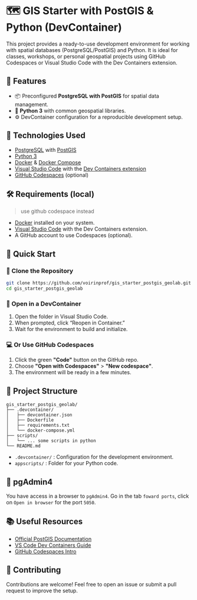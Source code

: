 # 🗺️ GIS Starter with PostGIS & Python (DevContainer)

This project provides a ready-to-use development environment for working with spatial databases (PostgreSQL/PostGIS) and Python. It is ideal for classes, workshops, or personal geospatial projects using GitHub Codespaces or Visual Studio Code with the Dev Containers extension.

## 🚀 Features

- 📦 Preconfigured **PostgreSQL with PostGIS** for spatial data management.
- 🐍 **Python 3** with common geospatial libraries.
- ⚙️ DevContainer configuration for a reproducible development setup.

## 🧰 Technologies Used

- [PostgreSQL](https://www.postgresql.org/) with [PostGIS](https://postgis.net/)
- [Python 3](https://www.python.org/)
- [Docker](https://www.docker.com/) & [Docker Compose](https://docs.docker.com/compose/)
- [Visual Studio Code](https://code.visualstudio.com/) with the [Dev Containers extension](https://marketplace.visualstudio.com/items?itemName=ms-vscode-remote.remote-containers)
- [GitHub Codespaces](https://github.com/features/codespaces) (optional)

## 🛠️ Requirements (local)

> use github codespace instead

- [Docker](https://www.docker.com/) installed on your system.
- [Visual Studio Code](https://code.visualstudio.com/) with the Dev Containers extension.
- A GitHub account to use Codespaces (optional).

## 🚀 Quick Start

### 🔁 Clone the Repository

```bash
git clone https://github.com/voirinprof/gis_starter_postgis_geolab.git
cd gis_starter_postgis_geolab
```

### 🐳 Open in a DevContainer

1. Open the folder in Visual Studio Code.
2. When prompted, click “Reopen in Container.”
3. Wait for the environment to build and initialize.

### 💻 Or Use GitHub Codespaces

1. Click the green **"Code"** button on the GitHub repo.
2. Choose **"Open with Codespaces"** > **"New codespace"**.
3. The environment will be ready in a few minutes.

## 📂 Project Structure

```
gis_starter_postgis_geolab/
├── .devcontainer/
│   ├── devcontainer.json
│   ├── Dockerfile
│   ├── requirements.txt
│   └── docker-compose.yml
├── scripts/
│   └── ... some scripts in python
└── README.md
```

- `.devcontainer/` : Configuration for the development environment.
- `appscripts/` : Folder for your Python code.

## 🧪 pgAdmin4

You have access in a browser to `pgAdmin4`. Go in the tab `foward ports`, click on `Open in browser` for the port `5050`.

## 📚 Useful Resources

- [Official PostGIS Documentation](https://postgis.net/documentation/)
- [VS Code Dev Containers Guide](https://code.visualstudio.com/docs/devcontainers/containers)
- [GitHub Codespaces Intro](https://docs.github.com/en/codespaces)

## 🤝 Contributing

Contributions are welcome! Feel free to open an issue or submit a pull request to improve the setup.